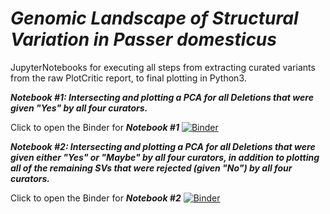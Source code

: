 # ***Genomic Landscape of Structural Variation in ***Passer domesticus******

JupyterNotebooks for executing all steps from extracting curated variants from the raw PlotCritic report, to final plotting in Python3. 

***Notebook #1: Intersecting and plotting a PCA for all Deletions that were given "Yes" by all four curators.***

Click to open the Binder for ***Notebook #1***
[![Binder](https://mybinder.org/badge_logo.svg)](https://mybinder.org/v2/gh/gdaviduu/House-Sparrow-Genome-Analysis.git/main?filepath=Extract_Curated_SV_Regions_to_PlotPCA_Yes_intersectallcurators.ipynb)

***Notebook #2: Intersecting and plotting a PCA for all Deletions that were given either "Yes" or "Maybe" by all four curators, in addition to plotting all of the remaining SVs that were rejected (given "No") by all four curators.***

Click to open the Binder for ***Notebook #2***
[![Binder](https://mybinder.org/badge_logo.svg)](https://mybinder.org/v2/gh/gdaviduu/House-Sparrow-Genome-Analysis.git/main?filepath=Extract_SV_regions_YesMaybe_intersectall.ipynb)


